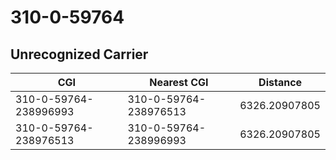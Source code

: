 # 310-0-59764
## Unrecognized Carrier


| CGI | Nearest CGI | Distance |
|-----|-------------|----------|
| 310-0-59764-238996993 | 310-0-59764-238976513 | 6326.20907805 |
| 310-0-59764-238976513 | 310-0-59764-238996993 | 6326.20907805 |
